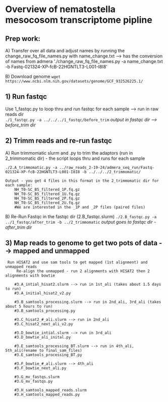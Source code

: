 # Overview of nematostella mesocosom transcriptome pipline

## Prep work: 
A) Transfer over all data and adjust names by running the change_raw_fq_file_names.py with name_change.txt --> has the conversion of names from admera
'./change_raw_fq_file_names.py -a name_change.txt -b Fastq-021324-XP-fcB-22HGNTLT3-L001-I8I8'
			
B) Download genome 
 `wget https://www.ncbi.nlm.nih.gov/datasets/genome/GCF_932526225.1/`
	
	
## 1) Run fastqc
Use 1_fastqc.py to loop thru and run fastqc for each sample --> run in raw reads dir   
  `./1_fastqc.py -a ../../../1_fastqc/before_trim`
*output in fastqc dir --> before_trim dir*
	
	
## 2) Trimm reads and re-run fastqc 
  A) Run trimmomatic slurm and .py to trim the adaptors (run in 2_trimmomatic dir) - the script loops thru and runs for each sample

`./2.A_trimmomatic.py -a ../raw_reads_2-19-24/admera_seq_run/Fastq-021324-XP-fcB-22HGNTLT3-L001-I8I8 -b ../../../2_trimmomatic/`

	Output - you get 4 files in this format in the 2_trimmomatic dir for each sample:
	    NH_T0-SC_B5_filtered_1P.fq.gz
	    NH_T0-SC_B5_filtered_1U.fq.gz
	    NH_T0-SC_B5_filtered_2P.fq.gz
	    NH_T0-SC_B5_filtered_2U.fq.gz
		#We are interested in the _1P and _2P files (paired files)

   B) Re-Run Fastqc in the fastqc dir (2.B_fastqc.slurm) 
      `./2.B_fastqc.py -a ../1_fastqc/after_trim -b ../2_trimmomatic`
       *output goes to fastqc dir - after_trim dir*  
	
	
## 3) Map reads to genome to get two pots of data --> mapped and unmapped
	 Run HISAT2 and use sam tools to get mapped (1st alignment) and unmapped reads
		 Re-align the unmapped - run 2 alignments with HISAT2 then 2 alignments with bowtie
		
		#3.A_intial_hisat2.slurm --> run in 1st_ali (takes about 1.5 days to run)
		#3.A_initial_hisat2_v2.py
		
		#3.B_samtools_processing.slurm --> run in 2nd_ali, 3rd_ali (takes about 5 hours to run)
		#3.B_samtools_processing.py
		
		#3.C_hisat2_#_ali.slurm --> run in 2nd_ali
		#3.C_hisat2_next_ali_v2.py
		
		#3.D_bowtie_intial.slurm --> run in 3rd_ali
		#3.D_bowtie_ali_inital.py
		
		#3.E_samtools_processing_BT.slurm --> run in 4th_ali, 5th_ali(rename to final_sam_files)
		#3.E_samtools_processing_BT.py
		
		#3.F_bowtie_#_ali.slurm --> 4th_ali
		#3.F_bowtie_next_ali.py
		
		#3.G_mv_fastqs.slurm
		#3.G_mv_fastqs.py
		
		#3.H_samtools_mapped_reads.slurm
		#3.H_samtools_mapped_reads.py
		
		
	
